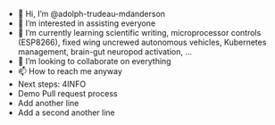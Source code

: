 - 👋 Hi, I’m @adolph-trudeau-mdanderson
- 👀 I’m interested in assisting everyone
- 🌱 I’m currently learning scientific writing, microprocessor controls (ESP8266), fixed wing uncrewed autonomous vehicles, Kubernetes management, brain-gut neuropod activation, ...
- 💞️ I’m looking to collaborate on everything
- 📫 How to reach me anyway
- Next steps: 4INFO
- Demo Pull request process
- Add another line
- Add a second another line
<!---
adolph-trudeau-mdanderson/adolph-trudeau-mdanderson is a ✨ special ✨ repository because its `README.md` (this file) appears on your GitHub profile.
You can click the Preview link to take a look at your changes.
--->
